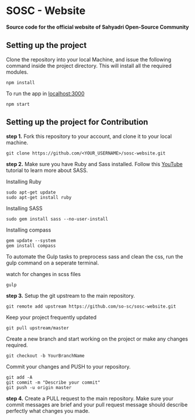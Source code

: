 # SOSC - Website
**Source code for the official website of Sahyadri Open-Source Community**

## Setting up the project

Clone the repository into your local Machine, and issue the following command inside the project directory. This will install all the required modules.
```
npm install
```

To run the app in [localhost:3000](localhost:3000)
```
npm start
```


## Setting up the project for Contribution
**step 1.**
Fork this repository to your account, and clone it to your local machine.
```
git clone https://github.com/<YOUR_USERNAME>/sosc-website.git
```
**step 2.**
Make sure you have Ruby and Sass installed.
Follow this [YouTube](https://www.youtube.com/watch?v=wz3kElLbEHE&t=1s) tutorial to learn more about SASS.

Installing Ruby
```
sudo apt-get update
sudo apt-get install ruby
```
Installing SASS
```
sudo gem install sass --no-user-install
```
Installing compass
```
gem update --system
gem install compass
```
To automate the Gulp tasks to preprocess sass and clean the css, run the gulp command on a seperate terminal.

watch for changes in scss files
```
gulp
```
**step 3.**
Setup the git upstream to the main repository.
```
git remote add upstream https://github.com/so-sc/sosc-website.git
```

Keep your project frequently updated
```
git pull upstream/master
```
Create a new branch and start working on the project or make any changes required.
```
git checkout -b YourBranchName
```
Commit your changes and PUSH to your repository.
```
git add -A
git commit -m "Describe your commit"
git push -u origin master
```

**step 4.**
Create a PULL request to the main repository. Make sure your commit messages are brief and your pull request message should describe perfectly what changes you made.



